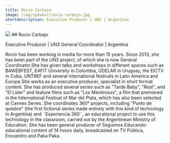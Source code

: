 ```yaml
---
title: Rocío Carbajo	
image: /img/speaker/rocio-carbajo.jpg
shortdescription: Executive Producer | UN3 | Argentina
---
```

<img src="/img/speaker/rocio-carbajo.jpg">
## Rocio Carbajo

Executive Producer | UN3 General Coordinator | Argentina

Rocío has been working in media for more than 15 years. Since 2013, she has been part of the UN3 project, of which she is now General Coordinator.She has given talks and workshops in different spaces such as BAWEBFEST, EAFIT University in Colombia, UDELAR in Uruguay, the EICTV in Cuba, UNTREF and several international festivals in Latin America and Europe.She works as an executive producer, specialist in short format content. She has produced several series such as "Tarde Baby",  "Real", and "El Líder" and feature films such as "Lxs Mentirosxs", a film that premiered in the International Festival of Mar del Plata, which has also been selected at Cannes Series.
She coordinates 360° projects, including "Punto de quiebre" (the first fictional series made entirely with this kind of technology in Argentina)  and ¨Experiencia 360¨, an educational project to use this technology in the classroom, carried out by the Argentinean Ministry of Education. She has been general producer of Seguimos Educando: educational content of 14 hours daily, broadcasted on TV Pública, Encuentro and Paka Paka.
